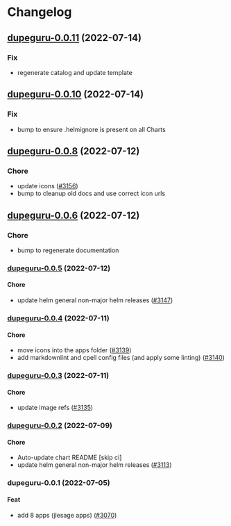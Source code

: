 # Changelog


## [dupeguru-0.0.11](https://github.com/truecharts/apps/compare/dupeguru-0.0.10...dupeguru-0.0.11) (2022-07-14)

### Fix

- regenerate catalog and update template



## [dupeguru-0.0.10](https://github.com/truecharts/apps/compare/dupeguru-0.0.8...dupeguru-0.0.10) (2022-07-14)

### Fix

- bump to ensure .helmignore is present on all Charts



## [dupeguru-0.0.8](https://github.com/truecharts/apps/compare/dupeguru-0.0.6...dupeguru-0.0.8) (2022-07-12)

### Chore

- update icons ([#3156](https://github.com/truecharts/apps/issues/3156))
- bump to cleanup old docs and use correct icon urls



## [dupeguru-0.0.6](https://github.com/truecharts/apps/compare/dupeguru-0.0.5...dupeguru-0.0.6) (2022-07-12)

### Chore

- bump to regenerate documentation



<a name="dupeguru-0.0.5"></a>
### [dupeguru-0.0.5](https://github.com/truecharts/apps/compare/dupeguru-0.0.4...dupeguru-0.0.5) (2022-07-12)

#### Chore

* update helm general non-major helm releases ([#3147](https://github.com/truecharts/apps/issues/3147))



<a name="dupeguru-0.0.4"></a>
### [dupeguru-0.0.4](https://github.com/truecharts/apps/compare/dupeguru-0.0.3...dupeguru-0.0.4) (2022-07-11)

#### Chore

* move icons into the apps folder ([#3139](https://github.com/truecharts/apps/issues/3139))
* add markdownlint and cpell config files (and apply some linting) ([#3140](https://github.com/truecharts/apps/issues/3140))



<a name="dupeguru-0.0.3"></a>
### [dupeguru-0.0.3](https://github.com/truecharts/apps/compare/dupeguru-0.0.2...dupeguru-0.0.3) (2022-07-11)

#### Chore

* update image refs ([#3135](https://github.com/truecharts/apps/issues/3135))



<a name="dupeguru-0.0.2"></a>
### [dupeguru-0.0.2](https://github.com/truecharts/apps/compare/dupeguru-0.0.1...dupeguru-0.0.2) (2022-07-09)

#### Chore

* Auto-update chart README [skip ci]
* update helm general non-major helm releases ([#3113](https://github.com/truecharts/apps/issues/3113))



<a name="dupeguru-0.0.1"></a>
### dupeguru-0.0.1 (2022-07-05)

#### Feat

* add 8 apps (jlesage apps) ([#3070](https://github.com/truecharts/apps/issues/3070))
